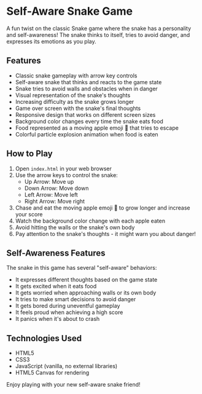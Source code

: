 # Self-Aware Snake Game

A fun twist on the classic Snake game where the snake has a personality and self-awareness! The snake thinks to itself, tries to avoid danger, and expresses its emotions as you play.

## Features

- Classic snake gameplay with arrow key controls
- Self-aware snake that thinks and reacts to the game state
- Snake tries to avoid walls and obstacles when in danger
- Visual representation of the snake's thoughts
- Increasing difficulty as the snake grows longer
- Game over screen with the snake's final thoughts
- Responsive design that works on different screen sizes
- Background color changes every time the snake eats food
- Food represented as a moving apple emoji 🍎 that tries to escape
- Colorful particle explosion animation when food is eaten

## How to Play

1. Open `index.html` in your web browser
2. Use the arrow keys to control the snake:
   - Up Arrow: Move up
   - Down Arrow: Move down
   - Left Arrow: Move left
   - Right Arrow: Move right
3. Chase and eat the moving apple emoji 🍎 to grow longer and increase your score
4. Watch the background color change with each apple eaten
5. Avoid hitting the walls or the snake's own body
6. Pay attention to the snake's thoughts - it might warn you about danger!

## Self-Awareness Features

The snake in this game has several "self-aware" behaviors:

- It expresses different thoughts based on the game state
- It gets excited when it eats food
- It gets worried when approaching walls or its own body
- It tries to make smart decisions to avoid danger
- It gets bored during uneventful gameplay
- It feels proud when achieving a high score
- It panics when it's about to crash

## Technologies Used

- HTML5
- CSS3
- JavaScript (vanilla, no external libraries)
- HTML5 Canvas for rendering

Enjoy playing with your new self-aware snake friend!
